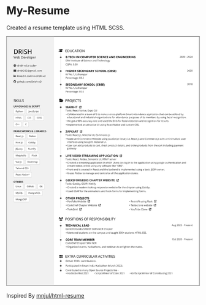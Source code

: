 # My-Resume

Created a resume template using HTML SCSS. 


![Resume](/Resume.jpg)


Inspired By [mnjul/html-resume](https://github.com/mnjul/html-resume)
